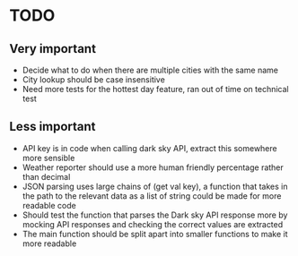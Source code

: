 # TODO

## Very important

* Decide what to do when there are multiple cities with the same name
* City lookup should be case insensitive
* Need more tests for the hottest day feature, ran out of time on technical test

## Less important

* API key is in code when calling dark sky API, extract this somewhere more sensible
* Weather reporter should use a more human friendly percentage rather than decimal
* JSON parsing uses large chains of (get val key), a function that takes in the path to the relevant data as a list of string could be made for more readable code
* Should test the function that parses the Dark sky API response more by mocking API responses and checking the correct values are extracted
* The main function should be split apart into smaller functions to make it more readable